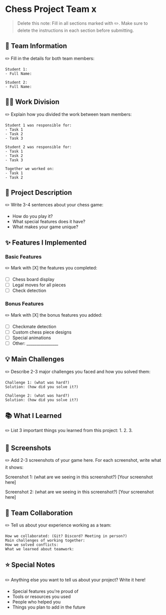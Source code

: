 # Chess Project Team x
> Delete this note: Fill in all sections marked with ✏️. Make sure to delete the instructions in each section before submitting.

## 👥 Team Information
✏️ Fill in the details for both team members:
```
Student 1:
- Full Name: 

Student 2:
- Full Name:

```

## 👨‍💻 Work Division
✏️ Explain how you divided the work between team members:
```
Student 1 was responsible for:
- Task 1
- Task 2
- Task 3

Student 2 was responsible for:
- Task 1
- Task 2
- Task 3

Together we worked on:
- Task 1
- Task 2
```

## 📝 Project Description
✏️ Write 3-4 sentences about your chess game:
- How do you play it?
- What special features does it have?
- What makes your game unique?

## ✨ Features I Implemented

### Basic Features
✏️ Mark with [X] the features you completed:
- [ ] Chess board display
- [ ] Legal moves for all pieces
- [ ] Check detection

### Bonus Features
✏️ Mark with [X] the bonus features you added:
- [ ] Checkmate detection
- [ ] Custom chess piece designs
- [ ] Special animations
- [ ] Other: ________________

## 💡 Main Challenges
✏️ Describe 2-3 major challenges you faced and how you solved them:
```
Challenge 1: (what was hard?)
Solution: (how did you solve it?)

Challenge 2: (what was hard?)
Solution: (how did you solve it?)
```

## 📚 What I Learned
✏️ List 3 important things you learned from this project:
1. 
2. 
3. 

## 📸 Screenshots
✏️ Add 2-3 screenshots of your game here. For each screenshot, write what it shows:

Screenshot 1: (what are we seeing in this screenshot?)
[Your screenshot here]

Screenshot 2: (what are we seeing in this screenshot?)
[Your screenshot here]

## 🤝 Team Collaboration
✏️ Tell us about your experience working as a team:
```
How we collaborated: (Git? Discord? Meeting in person?)
Main challenges of working together:
How we solved conflicts:
What we learned about teamwork:
```

## ⭐ Special Notes
✏️ Anything else you want to tell us about your project? Write it here!
- Special features you're proud of
- Tools or resources you used
- People who helped you
- Things you plan to add in the future